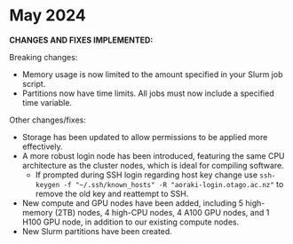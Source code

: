# May 2024



**CHANGES AND FIXES IMPLEMENTED:**

Breaking changes:

- Memory usage is now limited to the amount specified in your Slurm job script.
- Partitions now have time limits. All jobs must now include a specified time variable.

Other changes/fixes:

- Storage has been updated to allow permissions to be applied more effectively.
- A more robust login node has been introduced, featuring the same CPU architecture as the cluster nodes, which is ideal for compiling software.
    - If prompted during SSH login regarding host key change use ``ssh-keygen -f "~/.ssh/known_hosts" -R "aoraki-login.otago.ac.nz"`` to remove the old key and reattempt to SSH.
- New compute and GPU nodes have been added, including 5 high-memory (2TB) nodes, 4 high-CPU nodes, 4 A100 GPU nodes, and 1 H100 GPU node, in addition to our existing compute nodes.
- New Slurm partitions have been created.